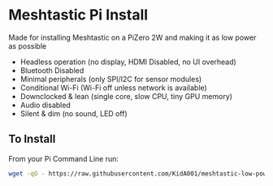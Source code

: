 # Meshtastic Pi Install
Made for installing Meshtastic on a PiZero 2W and making it as low power as possible

- Headless operation (no display, HDMI Disabled, no UI overhead)
- Bluetooth Disabled
- Minimal peripherals (only SPI/I2C for sensor modules)
- Conditional Wi-Fi (Wi-Fi off unless network is available)
- Downclocked & lean (single core, slow CPU, tiny GPU memory)
- Audio disabled
- Silent & dim (no sound, LED off)

## To Install
From your Pi Command Line run:

```bash
wget -qO - https://raw.githubusercontent.com/KidA001/meshtastic-low-power-pizero/main/install.sh | sudo bash
```
